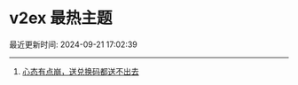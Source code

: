 # v2ex 最热主题

最近更新时间: 2024-09-21 17:02:39

--- 
1. [心态有点崩，送兑换码都送不出去](https://www.v2ex.com/t/1074517) 

